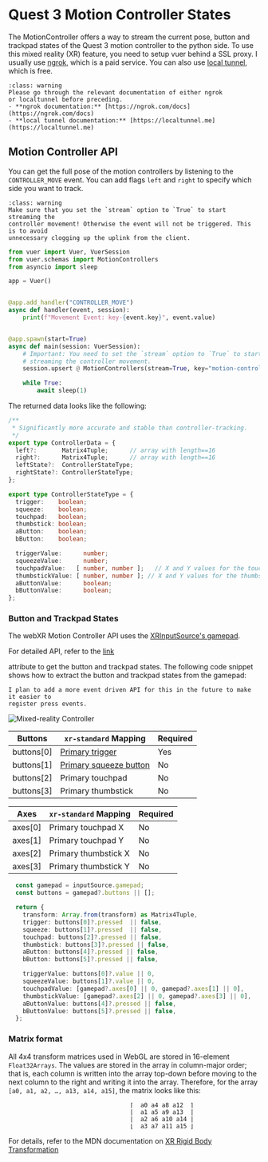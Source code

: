 
# Quest 3 Motion Controller States

The MotionController offers a way to stream the current pose,
button and trackpad states of the Quest 3 motion controller to
the python side.  To use this mixed reality (XR) feature, you
need to setup vuer behind a SSL proxy. I usually use
[ngrok](https://ngrok.com/), which is a paid service. You can also
use [local tunnel](https://localtunnel.me/), which is free.

```{admonition} Warning
:class: warning
Please go through the relevant documentation of either ngrok
or localtunnel before preceding.
- **ngrok documentation:** [https://ngrok.com/docs](https://ngrok.com/docs)
- **local tunnel documentation:** [https://localtunnel.me](https://localtunnel.me)
```

## Motion Controller API

You can get the full pose of the motion controllers by listening to the `CONTROLLER_MOVE` event.
You can add flags `left` and `right` to specify which side you want to track.


```{admonition} Warning
:class: warning
Make sure that you set the `stream` option to `True` to start streaming the 
controller movement! Otherwise the event will not be triggered. This is to avoid
unnecessary clogging up the uplink from the client.
```

```python
from vuer import Vuer, VuerSession
from vuer.schemas import MotionControllers
from asyncio import sleep

app = Vuer()


@app.add_handler("CONTROLLER_MOVE")
async def handler(event, session):
    print(f"Movement Event: key-{event.key}", event.value)


@app.spawn(start=True)
async def main(session: VuerSession):
    # Important: You need to set the `stream` option to `True` to start
    # streaming the controller movement.
    session.upsert @ MotionControllers(stream=True, key="motion-controller", left=True, right=True)

    while True:
        await sleep(1)
```


The returned data looks like the following:

```typescript
/**
 * Significantly more accurate and stable than controller-tracking.
 */
export type ControllerData = {
  left?:       Matrix4Tuple;      // array with length==16
  right?:      Matrix4Tuple;      // array with length==16
  leftState?:  ControllerStateType;
  rightState?: ControllerStateType;
};

export type ControllerStateType = {
  trigger:    boolean;
  squeeze:    boolean;
  touchpad:   boolean;
  thumbstick: boolean;
  aButton:    boolean;
  bButton:    boolean;

  triggerValue:      number;
  squeezeValue:      number;
  touchpadValue:   [ number, number ];   // X and Y values for the touchpad
  thumbstickValue: [ number, number ]; // X and Y values for the thumbstick
  aButtonValue:      boolean;
  bButtonValue:      boolean;
};
```

### Button and Trackpad States

The webXR Motion Controller API uses the [XRInputSource's gamepad](https://developer.mozilla.org/en-US/docs/Web/API/XRInputSource/gamepad).

For detailed API, refer to the [link](https://immersive-web.github.io/webxr-gamepads-module/#dom-xrinputsource-gamepad)

attribute to get the button and trackpad states. The following code snippet shows how to extract the button and trackpad states from the gamepad:

```{admonition} Warning
I plan to add a more event driven API for this in the future to make it easier to 
register press events.
```

![Mixed-reality Controller](./figures/motion_controller_diagram.png)

| Buttons    | `xr-standard` Mapping                                        | Required |
| ---------- | ------------------------------------------------------------ | -------- |
| buttons[0] | [Primary trigger](https://immersive-web.github.io/webxr-gamepads-module/#primary-trigger) | Yes      |
| buttons[1] | [Primary squeeze button](https://immersive-web.github.io/webxr-gamepads-module/#primary-squeeze-button) | No       |
| buttons[2] | Primary touchpad                                             | No       |
| buttons[3] | Primary thumbstick                                           | No       |

| Axes    | `xr-standard` Mapping | Required |
| ------- | --------------------- | -------- |
| axes[0] | Primary touchpad X    | No       |
| axes[1] | Primary touchpad Y    | No       |
| axes[2] | Primary thumbstick X  | No       |
| axes[3] | Primary thumbstick Y  | No       |

```typescript
  const gamepad = inputSource.gamepad;
  const buttons = gamepad?.buttons || [];

  return {
    transform: Array.from(transform) as Matrix4Tuple,
    trigger: buttons[0]?.pressed  || false,
    squeeze: buttons[1]?.pressed  || false,
    touchpad: buttons[2]?.pressed || false,
    thumbstick: buttons[3]?.pressed || false,
    aButton: buttons[4]?.pressed || false,
    bButton: buttons[5]?.pressed || false,

    triggerValue: buttons[0]?.value || 0,
    squeezeValue: buttons[1]?.value || 0,
    touchpadValue: [gamepad?.axes[0] || 0, gamepad?.axes[1] || 0],
    thumbstickValue: [gamepad?.axes[2] || 0, gamepad?.axes[3] || 0],
    aButtonValue: buttons[4]?.pressed || false,
    bButtonValue: buttons[5]?.pressed || false,
  };
```

### Matrix format

All 4x4 transform matrices used in WebGL are stored in 16-element `Float32Arrays`.
The values are stored in the array in column-major order; that is, each column is
written into the array top-down before moving to the next column to the right and
writing it into the array. Therefore, for the array `[a0, a1, a2, …, a13, a14, a15]`, 
the matrix looks like this:

```
                                  ⌈  a0 a4 a8 a12  ⌉
                                  |  a1 a5 a9 a13  |
                                  |  a2 a6 a10 a14 |
                                  ⌊  a3 a7 a11 a15 ⌋
```

For details, refer to the MDN documentation on [XR Rigid Body Transformation](https://developer.mozilla.org/en-US/docs/Web/API/XRRigidTransform/matrix)

